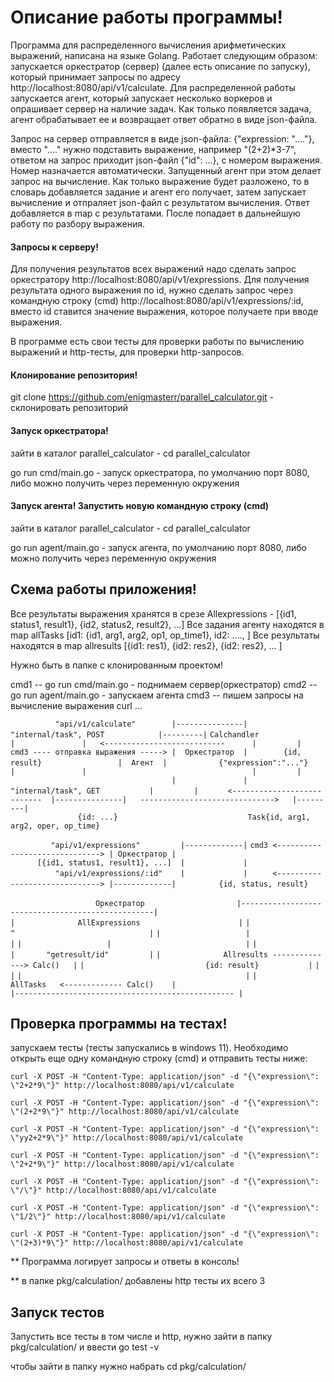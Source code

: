 # Описание работы программы!

Программа для распределенного вычисления арифметических выражений, написана на языке Golang. Работает следующим образом: 
запускается оркестратор (сервер) (далее есть описание по запуску), который принимает запросы по адресу http://localhost:8080/api/v1/calculate. Для распределенной работы запускается агент, который запускает несколько воркеров и опрашивает сервер на наличие задач. Как только появляется задача, агент обрабатывает ее и возвращает ответ обратно в виде json-файла.  

Запрос на сервер отправляется в виде json-файла: {"expression: "...."}, вместо "...." нужно подставить выражение, например "(2+2)*3-7", ответом на запрос приходит json-файл {"id": ...}, с номером выражения. Номер назначается автоматически.
Запущенный агент при этом делает запрос на вычисление. Как только выражение будет разложено, то в словарь добавляется задание и агент его получает, затем запускает вычисление и отпраляет json-файл с результатом вычисления. Ответ добавляется в map с результатами. После попадает
в дальнейшую работу по разбору выражения.

#### Запросы к серверу!

Для получения результатов всех выражений надо сделать запрос оркестратору http://localhost:8080/api/v1/expressions.
Для получения результата одного выражения по id, нужно сделать запрос через командную строку (cmd) http://localhost:8080/api/v1/expressions/:id, вместо id ставится значение выражения, которое получаете при вводе выражения.

В программе есть свои тесты для проверки работы по вычислению выражений и http-тесты, для проверки http-запросов.

#### Клонирование репозитория!

git clone https://github.com/enigmasterr/parallel_calculator.git - склонировать репозиторий

#### Запуск оркестратора!

зайти в каталог parallel_calculator - cd parallel_calculator

go run cmd/main.go - запуск оркестратора, по умолчанию порт 8080, либо можно получить через переменную окружения

#### Запуск агента! Запустить новую командную строку (cmd)

зайти в каталог parallel_calculator - cd parallel_calculator

go run agent/main.go - запуск агента, по умолчанию порт 8080, либо можно получить через переменную окружения


## Схема работы приложения!

Все результаты выражения хранятся в срезе Allexpressions - [{id1, status1, result1}, {id2, status2, result2}, ...]
Все задания агенту находятся в map allTasks [id1: {id1, arg1, arg2, op1, op_time1}, id2: ...., ]
Все результаты находятся в map allresults [{id1: res1}, {id2: res2}, {id2: res2}, ... ]

Нужно быть в папке с клонированным проектом!

cmd1 -- go run cmd/main.go   - поднимаем сервер(оркестратор)
cmd2 -- go run agent/main.go - запускаем агента
cmd3 -- пишем запросы на вычисление выражения curl ...



```          "api/v1/calculate"        |---------------|    "internal/task", POST            |---------|```                ```Calchandler               |               |   <---------------------------      |         |          ```   
```cmd3 ---- отправка выражения -----> |  Оркестратор  |        {id, result}                 |  Агент  |```
```           {"expression":"..."}     |               |                                     |         |```            
```                                    |               |      "internal/task", GET           |         |```
```      <---------------------------  |---------------|   ------------------------------>   |---------|```          
```                {id: ...}                             Task{id, arg1, arg2, oper, op_time}            ``` 


```         "api/v1/expressions"         |-------------|```
```cmd3 <------------------------------> | Оркестратор |```                   
```      [{id1, status1, result1}, ...]  |             |```                                
```          "api/v1/expressions/:id"    |             |```
```     <------------------------------> |-------------|```
```          {id, status, result}                       ``` 


```                    Оркестратор                     ```
```|--------------------------------------------------|```                              
```|              AllExpressions                      |```
```|                   ^                              |```
```|                   |                              |```
```|                   |                              |```
```|                   |       "getresult/id"         |```
```|              Allresults --------------> Calc()   |```
```|                           {id: result}           |```
```|                                                  |```
```|                                                  |```
```|              AllTasks   <------------- Calc()    |```                                      
```|------------------------------------------------- |```
 

## Проверка программы на тестах!

запускаем тесты (тесты запускались в windows 11). Необходимо открыть еще одну командную строку (cmd) и отправить тесты ниже:

```curl -X POST -H "Content-Type: application/json" -d "{\"expression\": \"2+2*9\"}" http://localhost:8080/api/v1/calculate```

```curl -X POST -H "Content-Type: application/json" -d "{\"expression\": \"(2+2*9\"}" http://localhost:8080/api/v1/calculate```

```curl -X POST -H "Content-Type: application/json" -d "{\"expression\": \"yy2+2*9\"}" http://localhost:8080/api/v1/calculate```

```curl -X POST -H "Content-Type: application/json" -d "{\"expression\": \"2+2*9\"}" http://localhost:8080/api/v1/calculate```

```curl -X POST -H "Content-Type: application/json" -d "{\"expression\": \"/\"}" http://localhost:8080/api/v1/calculate```

```curl -X POST -H "Content-Type: application/json" -d "{\"expression\": \"1/2\"}" http://localhost:8080/api/v1/calculate```

```curl -X POST -H "Content-Type: application/json" -d "{\"expression\": \"(2+3)*9\"}" http://localhost:8080/api/v1/calculate```

** Программа логирует запросы и ответы в консоль!

** в папке pkg/calculation/ добавлены http тесты их всего 3

## Запуск тестов

Запустить все тесты в том числе и http, нужно зайти в папку pkg/calculation/ и ввести go test -v

чтобы зайти в папку нужно набрать cd pkg/calculation/
